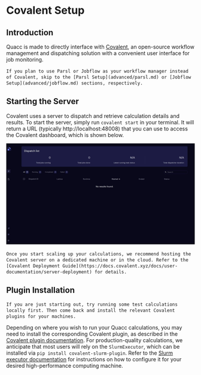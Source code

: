 # Covalent Setup

## Introduction

Quacc is made to directly interface with [Covalent](https://github.com/AgnostiqHQ/covalent), an open-source workflow management and dispatching solution with a convenient user interface for job monitoring.

```{note}
If you plan to use Parsl or Jobflow as your workflow manager instead of Covalent, skip to the [Parsl Setup](advanced/parsl.md) or [Jobflow Setup](advanced/jobflow.md) sections, respectively.
```

## Starting the Server

Covalent uses a server to dispatch and retrieve calculation details and results. To start the server, simply run `covalent start` in your terminal. It will return a URL (typically http://localhost:48008) that you can use to access the Covalent dashboard, which is shown below.

![Covalent UI](../_static/install/ui_blank.jpg)

```{tip}
Once you start scaling up your calculations, we recommend hosting the Covalent server on a dedicated machine or in the cloud. Refer to the [Covalent Deployment Guide](https://docs.covalent.xyz/docs/user-documentation/server-deployment) for details.
```

## Plugin Installation

```{note}
If you are just starting out, try running some test calculations locally first. Then come back and install the relevant Covalent plugins for your machines.
```

Depending on where you wish to run your Quacc calculations, you may need to install the corresponding Covalent plugin, as described in the [Covalent plugin documentation](https://docs.covalent.xyz/docs/features/executor-plugins/exe). For production-quality calculations, we anticipate that most users will rely on the `SlurmExecutor`, which can be installed via `pip install covalent-slurm-plugin`. Refer to the [Slurm executor documentation](https://docs.covalent.xyz/docs/user-documentation/api-reference/executors/slurm) for instructions on how to configure it for your desired high-performance computing machine.
